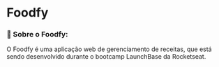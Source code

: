 # Foodfy

### :pizza: Sobre o Foodfy:

O Foodfy é uma aplicação web de gerenciamento de receitas, que está sendo desenvolvido durante o bootcamp LaunchBase da Rocketseat.